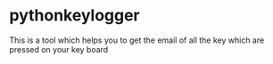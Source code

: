 # pythonkeylogger
This is a tool which helps you to get the email of all the key which are pressed on your key board
